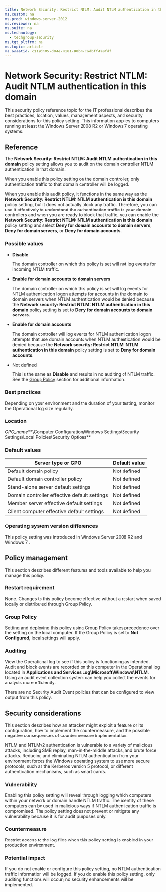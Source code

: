 ```yaml
---
title: Network Security: Restrict NTLM: Audit NTLM authentication in this domain
ms.custom: na
ms.prod: windows-server-2012
ms.reviewer: na
ms.suite: na
ms.technology: 
  - techgroup-security
ms.tgt_pltfrm: na
ms.topic: article
ms.assetid: c219d405-d04e-4101-90b4-cadbff4a0fdf
---
```

# Network Security: Restrict NTLM: Audit NTLM authentication in this domain
This security policy reference topic for the IT professional describes the best practices, location, values, management aspects, and security considerations for this policy setting. This information applies to computers running at least the  Windows Server 2008 R2  or  Windows 7  operating systems.  
  
## Reference  
The **Network Security: Restrict NTLM: Audit NTLM authentication in this domain** policy setting allows you to audit on the domain controller NTLM authentication in that domain.  
  
When you enable this policy setting on the domain controller, only authentication traffic to that domain controller will be logged.  
  
When you enable this audit policy, it functions in the same way as the **Network Security: Restrict NTLM: NTLM authentication in this domain** policy setting, but it does not actually block any traffic. Therefore, you can use it effectively to understand the authentication traffic to your domain controllers and when you are ready to block that traffic, you can enable the **Network Security: Restrict NTLM: NTLM authentication in this domain** policy setting and select **Deny for domain accounts to domain servers**, **Deny for domain servers**, or **Deny for domain accounts**.  
  
### Possible values  
  
-   **Disable**  
  
    The domain controller on which this policy is set will not log events for incoming NTLM traffic.  
  
-   **Enable for domain accounts to domain servers**  
  
    The domain controller on which this policy is set will log events for NTLM authentication logon attempts for accounts in the domain to domain servers when NTLM authentication would be denied because the **Network security: Restrict NTLM: NTLM authentication in this domain** policy setting is set to **Deny for domain accounts to domain servers**.  
  
-   **Enable for domain accounts**  
  
    The domain controller will log events for NTLM authentication logon attempts that use domain accounts when NTLM authentication would be denied because the **Network security: Restrict NTLM: NTLM authentication in this domain** policy setting is set to **Deny for domain accounts**.  
  
-   Not defined  
  
    This is the same as **Disable** and results in no auditing of NTLM traffic. See the [Group Policy](#BKMK_NTLM_GroupPolicy) section for additional information.  
  
### Best practices  
Depending on your environment and the duration of your testing, monitor the Operational log size regularly.  
  
### Location  
*GPO_name***\Computer Configuration\Windows Settings\Security Settings\Local Policies\Security Options**  
  
### Default values  
  
|Server type or GPO|Default value|  
|----------------------|-----------------|  
|Default domain policy|Not defined|  
|Default domain controller policy|Not defined|  
|Stand-alone server default settings|Not defined|  
|Domain controller effective default settings|Not defined|  
|Member server effective default settings|Not defined|  
|Client computer effective default settings|Not defined|  
  
### Operating system version differences  
This policy setting was introduced in  Windows Server 2008 R2  and  Windows 7 .  
  
## Policy management  
This section describes different features and tools available to help you manage this policy.  
  
### Restart requirement  
None. Changes to this policy become effective without a restart when saved locally or distributed through Group Policy.  
  
### <a name="BKMK_NTLM_GroupPolicy"></a>Group Policy  
Setting and deploying this policy using Group Policy takes precedence over the setting on the local computer. If the Group Policy is set to **Not Configured**, local settings will apply.  
  
### Auditing  
View the Operational log to see if this policy is functioning as intended. Audit and block events are recorded on this computer in the Operational log located in **Applications and Services Log\Microsoft\Windows\NTLM**. Using an audit event collection system can help you collect the events for analysis more efficiently.  
  
There are no Security Audit Event policies that can be configured to view output from this policy.  
  
## Security considerations  
This section describes how an attacker might exploit a feature or its configuration, how to implement the countermeasure, and the possible negative consequences of countermeasure implementation.  
  
NTLM and NTLMv2 authentication is vulnerable to a variety of malicious attacks, including SMB replay, man-in-the-middle attacks, and brute force attacks. Reducing and eliminating NTLM authentication from your environment forces the Windows operating system to use more secure protocols, such as the Kerberos version 5 protocol, or different authentication mechanisms, such as smart cards.  
  
### Vulnerability  
Enabling this policy setting will reveal through logging which computers within your network or domain handle NTLM traffic. The identity of these computers can be used in malicious ways if NTLM authentication traffic is compromised. The policy setting does not prevent or mitigate any vulnerability because it is for audit purposes only.  
  
### Countermeasure  
Restrict access to the log files when this policy setting is enabled in your production environment.  
  
### Potential impact  
If you do not enable or configure this policy setting, no NTLM authentication traffic information will be logged. If you do enable this policy setting, only auditing functions will occur; no security enhancements will be implemented.  
  

